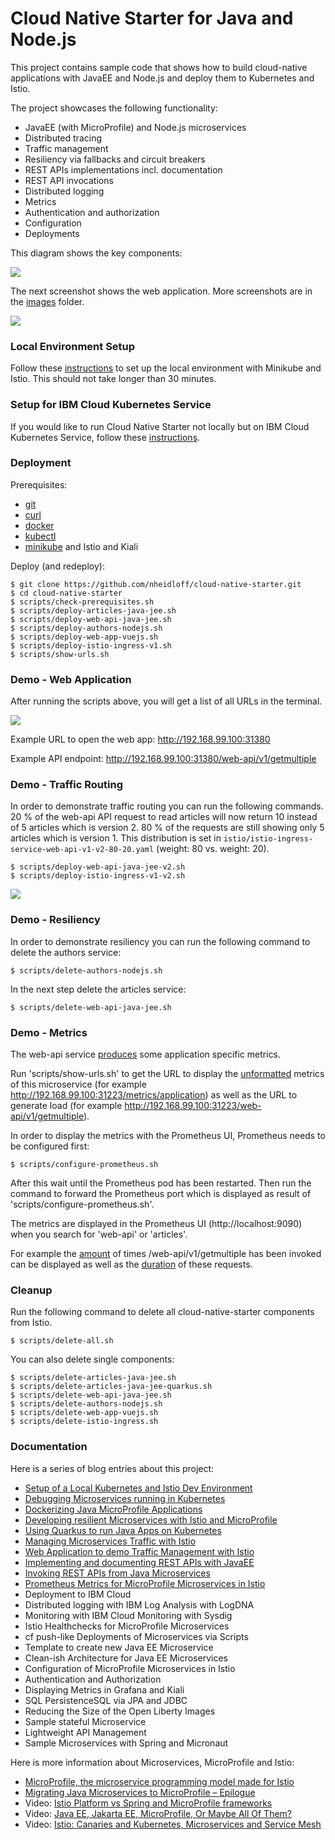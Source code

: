 # Cloud Native Starter for Java and Node.js

This project contains sample code that shows how to build cloud-native applications with JavaEE and Node.js and deploy them to Kubernetes and Istio.

The project showcases the following functionality:

* JavaEE (with MicroProfile) and Node.js microservices
* Distributed tracing
* Traffic management
* Resiliency via fallbacks and circuit breakers
* REST APIs implementations incl. documentation
* REST API invocations
* Distributed logging
* Metrics
* Authentication and authorization
* Configuration
* Deployments

This diagram shows the key components:

<kbd><img src="images/architecture.png" /></kbd>

The next screenshot shows the web application. More screenshots are in the [images](images) folder.

<kbd><img src="images/web-app.png" /></kbd>

### Local Environment Setup

Follow these [instructions](LocalEnvironment.md) to set up the local environment with Minikube and Istio. This should not take longer than 30 minutes.

### Setup for IBM Cloud Kubernetes Service

If you would like to run Cloud Native Starter not locally but on IBM Cloud Kubernetes Service, follow these [instructions](IKS-Deployment.md). 

### Deployment

Prerequisites:

* [git](https://git-scm.com/book/en/v2/Getting-Started-Installing-Git) 
* [curl](https://curl.haxx.se/download.html)
* [docker](https://docs.docker.com/install/)
* [kubectl](https://kubernetes.io/docs/tasks/tools/install-kubectl/)
* [minikube](LocalEnvironment.md) and Istio and Kiali

Deploy (and redeploy):

```
$ git clone https://github.com/nheidloff/cloud-native-starter.git
$ cd cloud-native-starter
$ scripts/check-prerequisites.sh
$ scripts/deploy-articles-java-jee.sh
$ scripts/deploy-web-api-java-jee.sh
$ scripts/deploy-authors-nodejs.sh
$ scripts/deploy-web-app-vuejs.sh
$ scripts/deploy-istio-ingress-v1.sh
$ scripts/show-urls.sh
```


### Demo - Web Application

After running the scripts above, you will get a list of all URLs in the terminal.

<kbd><img src="images/urls.png" /></kbd>

Example URL to open the web app: http://192.168.99.100:31380

Example API endpoint: http://192.168.99.100:31380/web-api/v1/getmultiple


### Demo - Traffic Routing

In order to demonstrate traffic routing you can run the following commands. 20 % of the web-api API request to read articles will now return 10 instead of 5 articles which is version 2. 80 % of the requests are still showing only 5 articles which is version 1. This distribution is set in `istio/istio-ingress-service-web-api-v1-v2-80-20.yaml` (weight: 80 vs. weight: 20).

```
$ scripts/deploy-web-api-java-jee-v2.sh
$ scripts/deploy-istio-ingress-v1-v2.sh
```

<kbd><img src="images/traffic-management-1.png" /></kbd>

### Demo - Resiliency

In order to demonstrate resiliency you can run the following command to delete the authors service:

```
$ scripts/delete-authors-nodejs.sh
```

In the next step delete the articles service:

```
$ scripts/delete-web-api-java-jee.sh
```

### Demo - Metrics

The web-api service [produces](https://github.com/nheidloff/cloud-native-starter/blob/master/web-api-java-jee/src/main/java/com/ibm/webapi/apis/GetArticles.java) some application specific metrics. 

Run 'scripts/show-urls.sh' to get the URL to display the [unformatted](images/prometheus-3.png) metrics of this microservice (for example http://192.168.99.100:31223/metrics/application) as well as the URL to generate load (for example http://192.168.99.100:31223/web-api/v1/getmultiple).

In order to display the metrics with the Prometheus UI, Prometheus needs to be configured first:

```
$ scripts/configure-prometheus.sh
```

After this wait until the Prometheus pod has been restarted. Then run the command to forward the Prometheus port which is displayed as result of 'scripts/configure-prometheus.sh'.

The metrics are displayed in the Prometheus UI (http://localhost:9090) when you search for 'web-api' or 'articles'.

For example the [amount](images/prometheus-1.png) of times /web-api/v1/getmultiple has been invoked can be displayed as well as the [duration](images/prometheus-2.png) of these requests.

### Cleanup

Run the following command to delete all cloud-native-starter components from Istio.

```
$ scripts/delete-all.sh
```

You can also delete single components:

```
$ scripts/delete-articles-java-jee.sh
$ scripts/delete-articles-java-jee-quarkus.sh
$ scripts/delete-web-api-java-jee.sh
$ scripts/delete-authors-nodejs.sh
$ scripts/delete-web-app-vuejs.sh
$ scripts/delete-istio-ingress.sh
```


### Documentation

Here is a series of blog entries about this project:

* [Setup of a Local Kubernetes and Istio Dev Environment](http://heidloff.net/article/setup-local-development-kubernetes-istio)
* [Debugging Microservices running in Kubernetes](http://heidloff.net/article/debugging-microservices-kubernetes)
* [Dockerizing Java MicroProfile Applications](http://heidloff.net/article/dockerizing-container-java-microprofile)
* [Developing resilient Microservices with Istio and MicroProfile](http://heidloff.net/article/resiliency-microservice-microprofile-java-istio)
* [Using Quarkus to run Java Apps on Kubernetes](http://heidloff.net/article/quarkus-javaee-microprofile-kubernetes)
* [Managing Microservices Traffic with Istio](https://haralduebele.blog/2019/03/11/managing-microservices-traffic-with-istio/)
* [Web Application to demo Traffic Management with Istio](http://heidloff.net/article/sample-app-manage-microservices-traffic-istio)
* [Implementing and documenting REST APIs with JavaEE](http://heidloff.net/article/rest-apis-microprofile-javaee-jaxrs)
* [Invoking REST APIs from Java Microservices](http://heidloff.net/invoke-rest-apis-java-microprofile-microservice)
* [Prometheus Metrics for MicroProfile Microservices in Istio](http://heidloff.net/article/prometheus-metrics-microprofile-microservices-istio/)
* Deployment to IBM Cloud
* Distributed logging with IBM Log Analysis with LogDNA
* Monitoring with IBM Cloud Monitoring with Sysdig
* Istio Healthchecks for MicroProfile Microservices 
* cf push-like Deployments of Microservices via Scripts
* Template to create new Java EE Microservice
* Clean-ish Architecture for Java EE Microservices
* Configuration of MicroProfile Microservices in Istio
* Authentication and Authorization
* Displaying Metrics in Grafana and Kiali
* SQL PersistenceSQL via JPA and JDBC
* Reducing the Size of the Open Liberty Images
* Sample stateful Microservice
* Lightweight API Management
* Sample Microservices with Spring and Micronaut

Here is more information about Microservices, MicroProfile and Istio:

* [MicroProfile, the microservice programming model made for Istio](https://www.eclipse.org/community/eclipse_newsletter/2018/september/MicroProfile_istio.php)
* [Migrating Java Microservices to MicroProfile – Epilogue](https://www.ibm.com/blogs/bluemix/2019/02/migrating-java-microservices-to-microprofile-epilogue/)
* Video: [Istio Platform vs Spring and MicroProfile frameworks](https://www.youtube.com/watch?v=lFj8X0VLOFQ)
* Video: [Java EE, Jakarta EE, MicroProfile, Or Maybe All Of Them?](https://www.youtube.com/watch?v=Jemx1BrB45Y)
* Video: [Istio: Canaries and Kubernetes, Microservices and Service Mesh](https://www.youtube.com/watch?v=YQLOcjvbo9s)